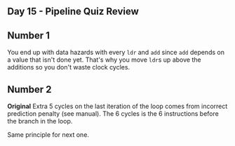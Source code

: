 ## Day 15 - Pipeline Quiz Review

## Number 1
You end up with data hazards with every `ldr` and `add` since `add` depends on a value that isn't done yet. That's why you move `ldr`s up above the additions so you don't waste clock cycles.

## Number 2
**Original**
Extra 5 cycles on the last iteration of the loop comes from incorrect prediction penalty (see manual). The 6 cycles is the 6 instructions before the branch in the loop.

Same principle for next one.

